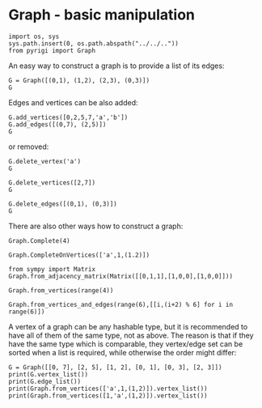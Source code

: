 
# Graph - basic manipulation

```{code-cell} ipython3
import os, sys
sys.path.insert(0, os.path.abspath("../../.."))
from pyrigi import Graph
```

An easy way to construct a graph is to provide a list of its edges:

```{code-cell} ipython3
G = Graph([(0,1), (1,2), (2,3), (0,3)])
G
```

Edges and vertices can be also added:

```{code-cell} ipython3
G.add_vertices([0,2,5,7,'a','b'])
G.add_edges([(0,7), (2,5)])
G
```

or removed:

```{code-cell} ipython3
G.delete_vertex('a')
G
```

```{code-cell} ipython3
G.delete_vertices([2,7])
G
```

```{code-cell} ipython3
G.delete_edges([(0,1), (0,3)])
G
```

There are also other ways how to construct a graph:

```{code-cell} ipython3
Graph.Complete(4)
```

```{code-cell} ipython3
Graph.CompleteOnVertices(['a',1,(1.2)])
```

```{code-cell} ipython3
from sympy import Matrix
Graph.from_adjacency_matrix(Matrix([[0,1,1],[1,0,0],[1,0,0]]))
```

```{code-cell} ipython3
Graph.from_vertices(range(4))
```

```{code-cell} ipython3
Graph.from_vertices_and_edges(range(6),[[i,(i+2) % 6] for i in range(6)])
```

A vertex of a graph can be any hashable type, but it is recommended to have all of them of the same type, not as above. The reason is that if they have the same type which is comparable, they vertex/edge set can be sorted when a list is required, while otherwise the order might differ:

```{code-cell} ipython3
G = Graph([[0, 7], [2, 5], [1, 2], [0, 1], [0, 3], [2, 3]])
print(G.vertex_list())
print(G.edge_list())
print(Graph.from_vertices(['a',1,(1,2)]).vertex_list())
print(Graph.from_vertices([1,'a',(1,2)]).vertex_list())
```

```{code-cell} ipython3

```
